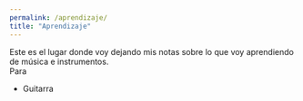 ```yaml
---
permalink: /aprendizaje/
title: "Aprendizaje"
---
```


<style>
.page__content p, .page__content li, .page__content dl {
    font-size: 0.75em;
}
</style>

Este es el lugar donde voy dejando mis notas sobre lo que voy aprendiendo de música e instrumentos.  
Para

- Guitarra
